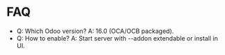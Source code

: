 # FAQ

- Q: Which Odoo version? A: 16.0 (OCA/OCB packaged).
- Q: How to enable? A: Start server with --addon extendable or install in UI.
